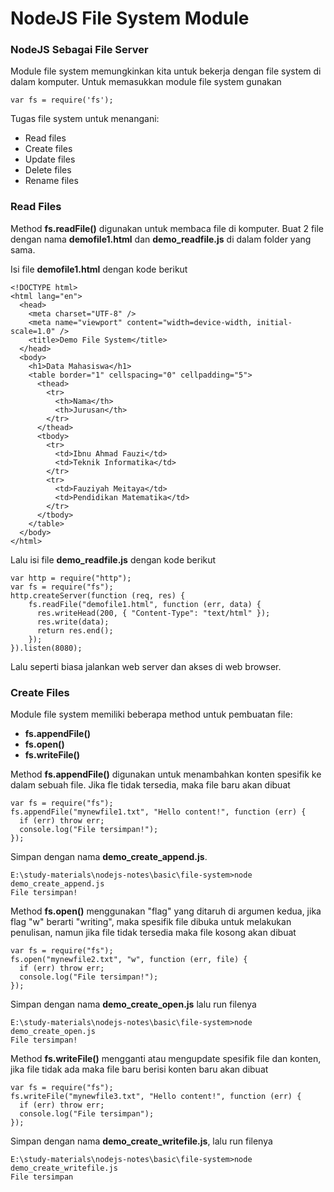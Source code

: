 # NodeJS File System Module

### NodeJS Sebagai File Server

Module file system memungkinkan kita untuk bekerja dengan file system di dalam komputer. Untuk memasukkan module file system gunakan

```
var fs = require('fs');
```

Tugas file system untuk menangani:

- Read files
- Create files
- Update files
- Delete files
- Rename files

### Read Files

Method **fs.readFile()** digunakan untuk membaca file di komputer. Buat 2 file dengan nama **demofile1.html** dan **demo_readfile.js** di dalam folder yang sama.

Isi file **demofile1.html** dengan kode berikut

```
<!DOCTYPE html>
<html lang="en">
  <head>
    <meta charset="UTF-8" />
    <meta name="viewport" content="width=device-width, initial-scale=1.0" />
    <title>Demo File System</title>
  </head>
  <body>
    <h1>Data Mahasiswa</h1>
    <table border="1" cellspacing="0" cellpadding="5">
      <thead>
        <tr>
          <th>Nama</th>
          <th>Jurusan</th>
        </tr>
      </thead>
      <tbody>
        <tr>
          <td>Ibnu Ahmad Fauzi</td>
          <td>Teknik Informatika</td>
        </tr>
        <tr>
          <td>Fauziyah Meitaya</td>
          <td>Pendidikan Matematika</td>
        </tr>
      </tbody>
    </table>
  </body>
</html>

```

Lalu isi file **demo_readfile.js** dengan kode berikut

```
var http = require("http");
var fs = require("fs");
http.createServer(function (req, res) {
    fs.readFile("demofile1.html", function (err, data) {
      res.writeHead(200, { "Content-Type": "text/html" });
      res.write(data);
      return res.end();
    });
}).listen(8080);

```

Lalu seperti biasa jalankan web server dan akses di web browser.

### Create Files

Module file system memiliki beberapa method untuk pembuatan file:

- **fs.appendFile()**
- **fs.open()**
- **fs.writeFile()**

Method **fs.appendFile()** digunakan untuk menambahkan konten spesifik ke dalam sebuah file. Jika fle tidak tersedia, maka file baru akan dibuat

```
var fs = require("fs");
fs.appendFile("mynewfile1.txt", "Hello content!", function (err) {
  if (err) throw err;
  console.log("File tersimpan!");
});
```

Simpan dengan nama **demo_create_append.js**.

```
E:\study-materials\nodejs-notes\basic\file-system>node demo_create_append.js
File tersimpan!
```

Method **fs.open()** menggunakan "flag" yang ditaruh di argumen kedua, jika flag "w" berarti "writing", maka spesifik file dibuka untuk melakukan penulisan, namun jika file tidak tersedia maka file kosong akan dibuat

```
var fs = require("fs");
fs.open("mynewfile2.txt", "w", function (err, file) {
  if (err) throw err;
  console.log("File tersimpan!");
});
```

Simpan dengan nama **demo_create_open.js** lalu run filenya

```
E:\study-materials\nodejs-notes\basic\file-system>node demo_create_open.js
File tersimpan!
```

Method **fs.writeFile()** mengganti atau mengupdate spesifik file dan konten, jika file tidak ada maka file baru berisi konten baru akan dibuat

```
var fs = require("fs");
fs.writeFile("mynewfile3.txt", "Hello content!", function (err) {
  if (err) throw err;
  console.log("File tersimpan");
});
```

Simpan dengan nama **demo_create_writefile.js**, lalu run filenya

```
E:\study-materials\nodejs-notes\basic\file-system>node demo_create_writefile.js
File tersimpan
```
